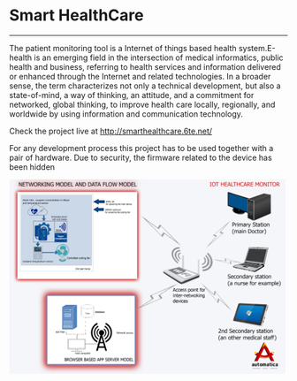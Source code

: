 # Smart HealthCare
________________

The patient monitoring tool is a Internet of things based health system.E-health is an emerging field in the intersection of medical informatics, public health and business, referring to health services and information delivered or enhanced through the Internet and related technologies. In a broader sense, the term characterizes not only a technical development, but also a state-of-mind, a way of thinking, an attitude, and a commitment for networked, global thinking, to improve health care locally, regionally, and worldwide by using information and communication technology.

Check the project live at http://smarthealthcare.6te.net/

For any development process this project has to be used together with a pair of hardware.
Due to security, the firmware related to the device has been hidden

<img src="data flow model.jpg" width="500">
